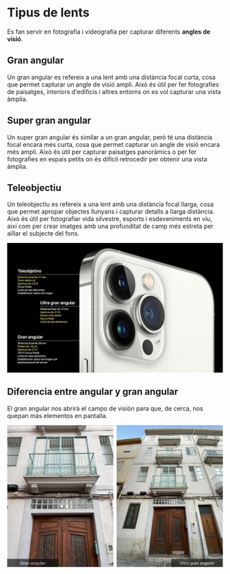 # Tipus de lents

Es fan servir en fotografia i videografia per capturar diferents **angles de visió**.

## Gran angular

Un gran angular es refereix a una lent amb una distància focal curta, cosa que permet capturar un angle de visió ampli. Això és útil per fer fotografies de paisatges, interiors d'edificis i altres entorns on es vol capturar una vista àmplia.

## Super gran angular

Un super gran angular és similar a un gran angular, però té una distància focal encara més curta, cosa que permet capturar un angle de visió encara més ampli. Això és útil per capturar paisatges panoràmics o per fer fotografies en espais petits on és difícil retrocedir per obtenir una vista àmplia.

## Teleobjectiu

Un teleobjectiu es refereix a una lent amb una distància focal llarga, cosa que permet apropar objectes llunyans i capturar detalls a llarga distància. Això és útil per fotografiar vida silvestre, esports i esdeveniments en viu, així com per crear imatges amb una profunditat de camp més estreta per aïllar el subjecte del fons.

![imagen](media/image74.jpeg)

## Diferencia entre angular y gran angular
El gran angular nos abrirá el campo de visión para que, de cerca, nos quepan más elementos en pantalla.

![imagen](media/image75.png)